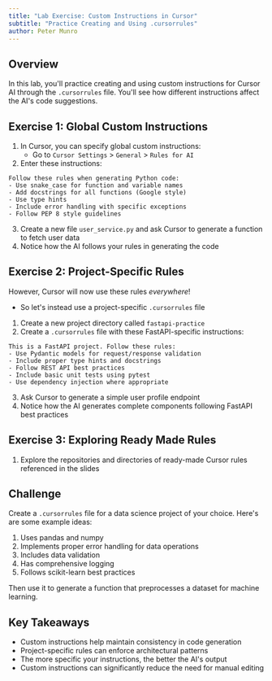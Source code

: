 ```yaml
---
title: "Lab Exercise: Custom Instructions in Cursor"
subtitle: "Practice Creating and Using .cursorrules"
author: Peter Munro
---
```


## Overview

In this lab, you'll practice creating and using custom instructions for Cursor AI through the `.cursorrules` file. You'll see how different instructions affect the AI's code suggestions.

## Exercise 1: Global Custom Instructions

1. In Cursor, you can specify global custom instructions:
    - Go to `Cursor Settings` > `General` > `Rules for AI`
2. Enter these instructions:

```plaintext
Follow these rules when generating Python code:
- Use snake_case for function and variable names
- Add docstrings for all functions (Google style)
- Use type hints
- Include error handling with specific exceptions
- Follow PEP 8 style guidelines
```

3. Create a new file `user_service.py` and ask Cursor to generate a function to fetch user data
4. Notice how the AI follows your rules in generating the code


## Exercise 2: Project-Specific Rules

However, Cursor will now use these rules _everywhere_!

- So let's instead use a project-specific `.cursorrules` file

1. Create a new project directory called `fastapi-practice`
2. Create a `.cursorrules` file with these FastAPI-specific instructions:

```plaintext
This is a FastAPI project. Follow these rules:
- Use Pydantic models for request/response validation
- Include proper type hints and docstrings
- Follow REST API best practices
- Include basic unit tests using pytest
- Use dependency injection where appropriate
```

3. Ask Cursor to generate a simple user profile endpoint
4. Notice how the AI generates complete components following FastAPI best practices


## Exercise 3: Exploring Ready Made Rules

1. Explore the repositories and directories of ready-made Cursor rules referenced in the slides



## Challenge

Create a `.cursorrules` file for a data science project of your choice. Here's are some example ideas:

1. Uses pandas and numpy
2. Implements proper error handling for data operations
3. Includes data validation
4. Has comprehensive logging
5. Follows scikit-learn best practices

Then use it to generate a function that preprocesses a dataset for machine learning.

## Key Takeaways

- Custom instructions help maintain consistency in code generation
- Project-specific rules can enforce architectural patterns
- The more specific your instructions, the better the AI's output
- Custom instructions can significantly reduce the need for manual editing
